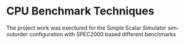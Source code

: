 # CPU Benchmark Techniques

The project work was exectured for the Simple Scalar Simulator sim-outorder configuration with SPEC2000 based different benchmarks
